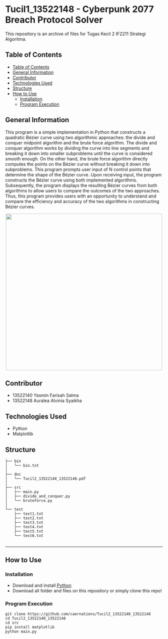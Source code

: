# Tucil1_13522148 - Cyberpunk 2077 Breach Protocol Solver
This repository is an archive of files for Tugas Kecil 2 IF2211 Strategi Algoritma.

## Table of Contents
  - [Table of Contents](#table-of-contents)
  - [General Information](#general-information)
  - [Contributor](#contributor)
  - [Technologies Used](#technologies-used)
  - [Structure](#structure)
  - [How to Use](#how-to-use)
    - [Installation](#installation)
    - [Program Execution](#program-execution)

## General Information
This program is a simple implementation in Python that constructs a quadratic Bézier curve using two algorithmic approaches: the divide and conquer midpoint algorithm and the brute force algorithm. The divide and conquer algorithm works by dividing the curve into line segments and breaking it down into smaller subproblems until the curve is considered smooth enough. On the other hand, the brute force algorithm directly computes the points on the Bézier curve without breaking it down into subproblems. This program prompts user input of N control points that determine the shape of the Bézier curve. Upon receiving input, the program constructs the Bézier curve using both implemented algorithms. Subsequently, the program displays the resulting Bézier curves from both algorithms to allow users to compare the outcomes of the two approaches. Thus, this program provides users with an opportunity to understand and compare the efficiency and accuracy of the two algorithms in constructing Bézier curves.

<p align = "center">
  <img width = "500" src="https://i.stack.imgur.com/QOZ6J.png">
</p>

## Contributor
- 13522140 Yasmin Farisah Salma
- 13522148 Auralea Alvinia Syaikha

## Technologies Used
- Python
- Matplotlib

## Structure

```
├── bin
│   └── bin.txt
│
├── doc
│   └── Tucil2_13522140_13522148.pdf
│
├── src
│   ├── main.py
│   ├── divide_and_conquer.py
│   └── bruteforce.py
│ 
└── test
    ├── test1.txt
    ├── test2.txt
    ├── test3.txt
    ├── test4.txt
    ├── test5.txt
    └── test6.txt
    
```

---

## How to Use

### Installation
- Download and install [Python](https://www.python.org/downloads/)
- Download all folder and files on this repository or simply clone this repo!

### Program Execution
    git clone https://github.com/caernations/Tucil2_13522140_13522148
    cd Tucil2_13522140_13522148
    cd src
    pip install matplotlib
    python main.py

